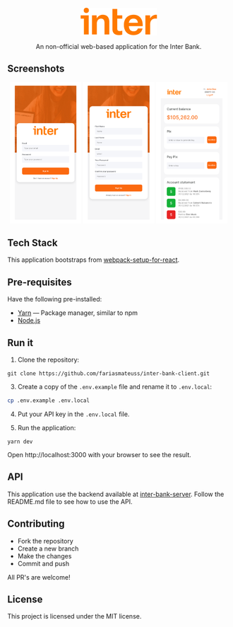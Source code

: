 <p align="center">
  <img src="./docs/resources/logo.png" />
</p>

<p align="center">
   An non-official web-based application for the Inter Bank.
</p>

## Screenshots

<div align="center">
  <img src="docs/resources/signin.png" width="32%" />
  <img src="docs/resources/signup.png" width="32%" />
  <img src="docs/resources/dashboard.png" width="32%" />
</div>

## Tech Stack

This application bootstraps from [webpack-setup-for-react](https://github.com/fariasmateuss/webpack-setup-for-react/).

## Pre-requisites

Have the following pre-installed:

- [Yarn](https://yarnpkg.com/) — Package manager, similar to npm
- [Node.js](https://nodejs.org/en/)

## Run it

1. Clone the repository:

```git
git clone https://github.com/fariasmateuss/inter-bank-client.git
```

3. Create a copy of the `.env.example` file and rename it to `.env.local`:

```bash
cp .env.example .env.local
```

4. Put your API key in the `.env.local` file.

5. Run the application:

```
yarn dev
```

Open http://localhost:3000 with your browser to see the result.

## API

This application use the backend available at [inter-bank-server](https://github.com/fariasmateuss/inter-bank-server). Follow the README.md file to see how to use the API.

## Contributing

- Fork the repository
- Create a new branch
- Make the changes
- Commit and push

All PR's are welcome!

## License

This project is licensed under the MIT license.

